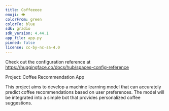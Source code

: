 ```yaml
---
title: Coffeeeee
emoji: 👁
colorFrom: green
colorTo: blue
sdk: gradio
sdk_version: 4.44.1
app_file: app.py
pinned: false
license: cc-by-nc-sa-4.0
---
```


Check out the configuration reference at https://huggingface.co/docs/hub/spaces-config-reference

Project: Coffee Recommendation App

This project aims to develop a machine learning model that can accurately predict coffee recommendations based on user preferences. The model will be integrated into a simple bot that provides personalized coffee suggestions.

